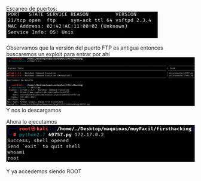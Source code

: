 Escaneo de puertos:
![](../../../Images/Pasted%20image%2020240707202327.png)

Observamos que la versión del puerto FTP es antigua entonces buscaremos un exploit para entrar por ahí
![](../../../Images/Pasted%20image%2020240707202814.png)
Y nos lo descargamos

Ahora lo ejecutamos
![](../../../Images/Pasted%20image%2020240707203025.png)

Y ya accedemos siendo ROOT


